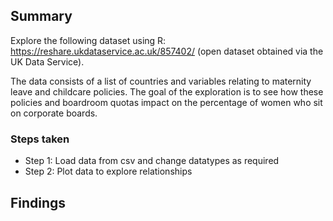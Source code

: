 ## Summary
Explore the following dataset using R: https://reshare.ukdataservice.ac.uk/857402/ (open dataset obtained via the UK Data Service). 

The data consists of a list of countries and variables relating to maternity leave and childcare policies. The goal of the exploration is to see how these policies and boardroom quotas impact on the percentage of women who sit on corporate boards.

### Steps taken 

- Step 1: Load data from csv and change datatypes as required
- Step 2: Plot data to explore relationships

## Findings





